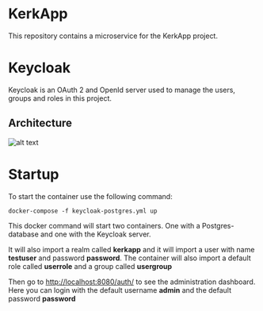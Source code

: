 # KerkApp
This repository contains a microservice for the KerkApp project.

# Keycloak
Keycloak is an OAuth 2 and OpenId server used to manage the users, groups and roles in this project.

## Architecture
![alt text](https://github.com/KerkApp/newsservice/blob/master/kerkapp.png "KerkApp Architecture")


# Startup
To start the container use the following command:

`docker-compose -f keycloak-postgres.yml up`

This docker command will start two containers. One with a Postgres-database and one with the Keycloak server.

It will also import a realm called **kerkapp** and it will import a user with name **testuser** and password **password**. The container will also import a default role called **userrole** and a group called **usergroup**

Then go to [http://localhost:8080/auth/](http://localhost:8080/auth/) to see the administration dashboard. Here you can login with the default username **admin** and the default password **password**